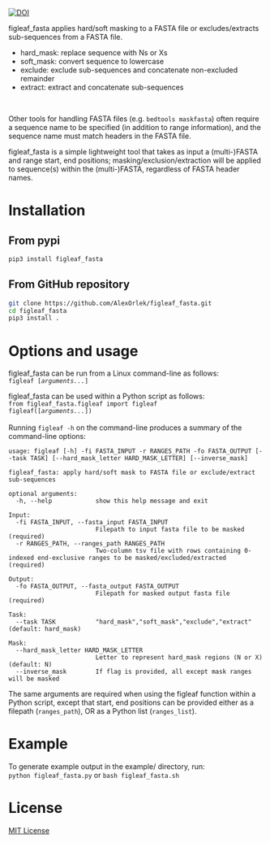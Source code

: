 [![DOI](https://zenodo.org/badge/339805615.svg)](https://zenodo.org/badge/latestdoi/339805615)

figleaf_fasta applies hard/soft masking to a FASTA file or excludes/extracts sub-sequences from a FASTA file.<br>
* hard_mask: replace sequence with Ns or Xs
* soft_mask: convert sequence to lowercase
* exclude: exclude sub-sequences and concatenate non-excluded remainder
* extract: extract and concatenate sub-sequences
<br>

Other tools for handling FASTA files (e.g. `bedtools maskfasta`) often require a sequence name to be specified (in addition to range information), and the sequence name must match headers in the FASTA file.<br>

figleaf_fasta is a simple lightweight tool that takes as input a (multi-)FASTA and range start, end positions; masking/exclusion/extraction will be applied to sequence(s) within the (multi-)FASTA, regardless of FASTA header names.<br>

# Installation

## From pypi
```bash
pip3 install figleaf_fasta
```
## From GitHub repository
```bash
git clone https://github.com/AlexOrlek/figleaf_fasta.git
cd figleaf_fasta
pip3 install .
```

# Options and usage

figleaf_fasta can be run from a Linux command-line as follows:<br>
 `figleaf [`*`arguments...`*`]`

figleaf_fasta can be used within a Python script as follows:<br>
`from figleaf_fasta.figleaf import figleaf`<br>
`figleaf([`*`arguments...`*`])`<br>
<br>
Running `figleaf -h` on the command-line produces a summary of the command-line options:

```
usage: figleaf [-h] -fi FASTA_INPUT -r RANGES_PATH -fo FASTA_OUTPUT [--task TASK] [--hard_mask_letter HARD_MASK_LETTER] [--inverse_mask]

figleaf_fasta: apply hard/soft mask to FASTA file or exclude/extract sub-sequences

optional arguments:
  -h, --help            show this help message and exit

Input:
  -fi FASTA_INPUT, --fasta_input FASTA_INPUT
                        Filepath to input fasta file to be masked (required)
  -r RANGES_PATH, --ranges_path RANGES_PATH
                        Two-column tsv file with rows containing 0-indexed end-exclusive ranges to be masked/excluded/extracted (required)

Output:
  -fo FASTA_OUTPUT, --fasta_output FASTA_OUTPUT
                        Filepath for masked output fasta file (required)

Task:
  --task TASK           "hard_mask","soft_mask","exclude","extract" (default: hard_mask)

Mask:
  --hard_mask_letter HARD_MASK_LETTER
                        Letter to represent hard_mask regions (N or X) (default: N)
  --inverse_mask        If flag is provided, all except mask ranges will be masked
```

The same arguments are required when using the figleaf function within a Python script, except that start, end positions can be provided either as a filepath (`ranges_path`), OR as a Python list (`ranges_list`).


# Example

To generate example output in the example/ directory, run:<br>
`python figleaf_fasta.py` or `bash figleaf_fasta.sh`


# License

[MIT License](https://en.wikipedia.org/wiki/MIT_License)
